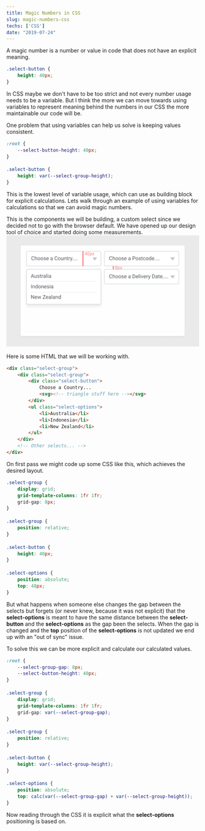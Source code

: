 ```yaml
---
title: Magic Numbers in CSS
slug: magic-numbers-css
techs: ['CSS']
date: "2019-07-24"
---
```


A magic number is a number or value in code that does not have an explicit meaning.

```css
.select-button {
    height: 40px;
}
```

In CSS maybe we don't have to be too strict and not every number usage needs to be a variable. But I think the more we can move towards using variables to represent meaning behind the numbers in our CSS the more maintainable our code will be.

One problem that using variables can help us solve is keeping values consistent.
```css
:root {
    --select-button-height: 40px;
}

.select-button {
    height: var(--select-group-height);
}

```
This is the lowest level of variable usage, which can use as building block for explicit calculations. Lets walk through an example of using variables for calculations so that we can avoid magic numbers.

This is the components we will be building, a custom select since we decided not to go with the browser default. We have opened up our design tool of choice and started doing some measurements.
![Measuring Distances](./magic-numbers.png)

Here is some HTML that we will be working with.

```html
<div class="select-group">
    <div class="select-group">
        <div class="select-button">
            Choose a Country...
            <svg><!-- triangle stuff here --></svg>
        </div>
        <ul class="select-options">
            <li>Australia</li>
            <li>Indonesia</li>
            <li>New Zealand</li>
        </ul>
    </div>
    <!-- Other selects... -->
</div>
```

On first pass we might code up some CSS like this, which achieves the desired layout.

```css
.select-group {
    display: grid;
    grid-template-columns: 1fr 1fr;
    grid-gap: 8px;
}

.select-group {
    position: relative;
}

.select-button {
    height: 40px;
}

.select-options {
    position: absolute;
    top: 48px;
}
```

But what happens when someone else changes the gap between the selects but forgets (or never knew, because it was not explicit) that the **select-options** is meant to have the same distance between the **select-button** and the **select-options** as the gap been the selects. When the gap is changed and the **top** position of the **select-options** is not updated we end up with an "out of sync" issue. 

To solve this we can be more explicit and calculate our calculated values.

```css
:root {
    --select-group-gap: 8px;
    --select-button-height: 40px;
}

.select-group {
    display: grid;
    grid-template-columns: 1fr 1fr;
    grid-gap: var(--select-group-gap);
}

.select-group {
    position: relative;
}

.select-button {
    height: var(--select-group-height);
}

.select-options {
    position: absolute;
    top: calc(var(--select-group-gap) + var(--select-group-height));
}
```

Now reading through the CSS it is explicit what the **select-options** positioning is based on.
